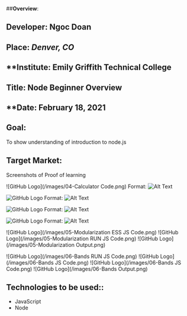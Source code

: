 ##**Overview**:
<br>


## **Developer**: Ngoc Doan
## **Place:** *Denver, CO*
## **Institute: Emily Griffith Technical College
## **Title**: Node Beginner Overview  
## **Date: February 18, 2021

## **Goal**:
To show understanding of introduction to node.js 

## **Target Market**: 
Screenshots of Proof of learning

![GitHub Logo](/images/04-Calculator Code.png)
Format: ![Alt Text](url)

![GitHub Logo](/images/logo.png)
Format: ![Alt Text](url)

![GitHub Logo](/images/logo.png)
Format: ![Alt Text](url)

![GitHub Logo](/images/logo.png)
Format: ![Alt Text](url)



![GitHub Logo](/images/05-Modularization ESS JS Code.png)
![GitHub Logo](/images/05-Modularization RUN JS Code.png)
![GitHub Logo](/images/05-Modularization Output.png) 

![GitHub Logo](/images/06-Bands RUN JS Code.png) 
![GitHub Logo](/images/06-Bands JS Code.png)
![GitHub Logo](/images/06-Bands JS Code.png)
![GitHub Logo](/images/06-Bands Output.png)




## **Technologies to be used:**:
* JavaScript
* Node


